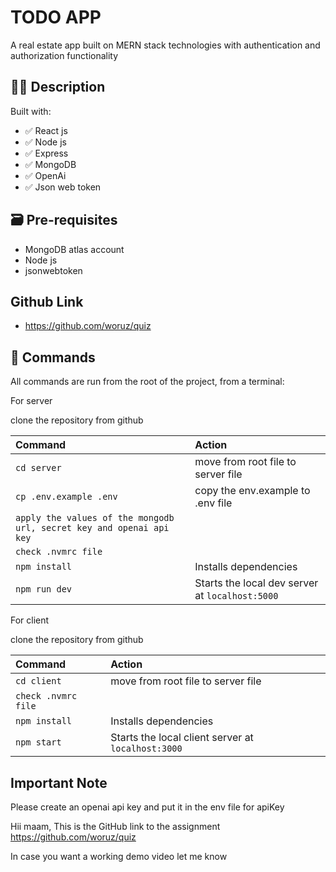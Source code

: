 # TODO APP

A real estate app built on MERN stack technologies with authentication and authorization functionality

## 👩‍🚀 Description

Built with:
- ✅ React js
- ✅ Node js
- ✅ Express
- ✅ MongoDB
- ✅ OpenAi
- ✅ Json web token

## 🗃️ Pre-requisites
- MongoDB atlas account
- Node js
- jsonwebtoken

## Github Link
- https://github.com/woruz/quiz


## 🧞 Commands

All commands are run from the root of the project, from a terminal:

For server

clone the repository from github


| Command               | Action                                          |
| :-------------------- | :-----------------------------------------------|
| `cd server`           | move from root file to server file              |
| `cp .env.example .env`           | copy the env.example to .env file              |
| `apply the values of the mongodb url, secret key and openai api key`            |
| `check .nvmrc file`            |
| `npm install`         | Installs dependencies                           |
| `npm run dev`         | Starts the local dev server at `localhost:5000` |

For client

clone the repository from github


| Command               | Action                                          |
| :-------------------- | :-----------------------------------------------|
| `cd client`           | move from root file to server file              |
| `check .nvmrc file`            |
| `npm install`         | Installs dependencies                           |
| `npm start`           | Starts the local client server at `localhost:3000` |

## Important Note

Please create an openai api key and put it in the env file for apiKey





Hii maam,
This is the GitHub link to the assignment
https://github.com/woruz/quiz

In case you want a working demo video let me know